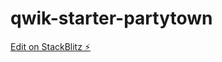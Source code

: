 # qwik-starter-partytown

[Edit on StackBlitz ⚡️](https://stackblitz.com/edit/qwik-starter-partytown-azdhuv)